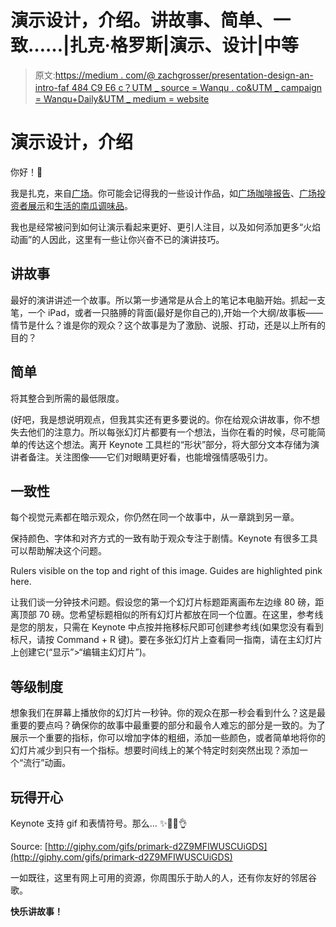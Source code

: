 # 演示设计，介绍。讲故事、简单、一致……|扎克·格罗斯|演示、设计|中等

> 原文:[https://medium . com/@ zachgrosser/presentation-design-an-intro-faf 484 C9 E6 c？UTM _ source = Wanqu . co&UTM _ campaign = Wanqu+Daily&UTM _ medium = website](https://medium.com/@zachgrosser/presentation-design-an-intro-faf484c9e6c?utm_source=wanqu.co&utm_campaign=Wanqu+Daily&utm_medium=website)

# 演示设计，介绍

你好！👋

我是扎克，来自[广场](https://squareup.com)。你可能会记得我的一些设计作品，如[广场咖啡报告](http://square.com/coffee-report)、[广场投资者展示](http://square.com/about/investors)和[生活的南瓜调味品](http://www.foodandwine.com/fwx/secrets/new-data-reveals-highs-and-lows-pumpkin-spice-season)。

我也是经常被问到如何让演示看起来更好、更引人注目，以及如何添加更多“火焰动画”的人因此，这里有一些让你兴奋不已的演讲技巧。

## **讲故事**

最好的演讲讲述一个故事。所以第一步通常是从合上的笔记本电脑开始。抓起一支笔，一个 iPad，或者一只胳膊的背面(最好是你自己的),开始一个大纲/故事板——情节是什么？谁是你的观众？这个故事是为了激励、说服、打动，还是以上所有的目的？

## 简单

将其整合到所需的最低限度。

(好吧，我是想说明观点，但我其实还有更多要说的。你在给观众讲故事，你不想失去他们的注意力。所以每张幻灯片都要有一个想法，当你在看的时候，尽可能简单的传达这个想法。离开 Keynote 工具栏的“形状”部分，将大部分文本存储为演讲者备注。关注图像——它们对眼睛更好看，也能增强情感吸引力。

## 一致性

每个视觉元素都在暗示观众，你仍然在同一个故事中，从一章跳到另一章。



保持颜色、字体和对齐方式的一致有助于观众专注于剧情。Keynote 有很多工具可以帮助解决这个问题。



Rulers visible on the top and right of this image. Guides are highlighted pink here.



让我们谈一分钟技术问题。假设您的第一个幻灯片标题距离画布左边缘 80 磅，距离顶部 70 磅。您希望标题相似的所有幻灯片都放在同一个位置。在这里，参考线是您的朋友，只需在 Keynote 中点按并拖移标尺即可创建参考线(如果您没有看到标尺，请按 Command + R 键)。要在多张幻灯片上查看同一指南，请在主幻灯片上创建它(“显示”>“编辑主幻灯片”)。

## 等级制度

想象我们在屏幕上播放你的幻灯片一秒钟。你的观众在那一秒会看到什么？这是最重要的要点吗？确保你的故事中最重要的部分和最令人难忘的部分是一致的。为了展示一个重要的指标，你可以增加字体的粗细，添加一些颜色，或者简单地将你的幻灯片减少到只有一个指标。想要时间线上的某个特定时刻突然出现？添加一个“流行”动画。

## 玩得开心

Keynote 支持 gif 和表情符号。那么… ✨💎🌭👌



Source: [http://giphy.com/gifs/primark-d2Z9MFIWUSCUiGDS](http://giphy.com/gifs/primark-d2Z9MFIWUSCUiGDS)



一如既往，这里有网上可用的资源，你周围乐于助人的人，还有你友好的邻居谷歌。

**快乐讲故事！**

